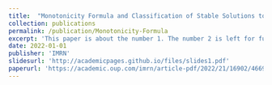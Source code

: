 ```yaml
---
title:  "Monotonicity Formula and Classification of Stable Solutions to Polyharmonic Lane-Emden Equations"
collection: publications
permalink: /publication/Monotonicity-Formula
excerpt: 'This paper is about the number 1. The number 2 is left for future work.'
date: 2022-01-01
publisher: 'IMRN'
slidesurl: 'http://academicpages.github.io/files/slides1.pdf'
paperurl: 'https://academic.oup.com/imrn/article-pdf/2022/21/16902/46695202/rnab212.pdf'
---
```


